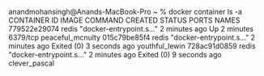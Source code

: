 anandmohansingh@Anands-MacBook-Pro ~ % docker container ls -a   
CONTAINER ID   IMAGE     COMMAND                  CREATED         STATUS                     PORTS      NAMES
779522e29074   redis     "docker-entrypoint.s…"   2 minutes ago   Up 2 minutes               6379/tcp   peaceful_mcnulty
015c79be85f4   redis     "docker-entrypoint.s…"   2 minutes ago   Exited (0) 3 seconds ago              youthful_lewin
728ac91d0859   redis     "docker-entrypoint.s…"   2 minutes ago   Exited (0) 9 seconds ago              clever_pascal